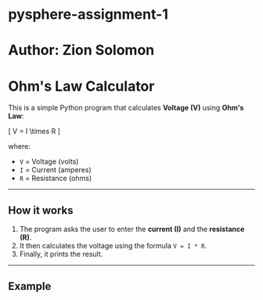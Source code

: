 # pysphere-assignment-1

# Author: Zion Solomon

# Ohm's Law Calculator

This is a simple Python program that calculates **Voltage (V)** using **Ohm's Law**:

\[
V = I \times R
\]

where:  
- `V` = Voltage (volts)  
- `I` = Current (amperes)  
- `R` = Resistance (ohms)  

---

## How it works
1. The program asks the user to enter the **current (I)** and the **resistance (R)**.  
2. It then calculates the voltage using the formula `V = I * R`.  
3. Finally, it prints the result.

---

## Example
